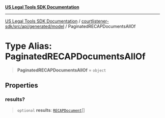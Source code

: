 [**US Legal Tools SDK Documentation**](../../../../../../README.md)

***

[US Legal Tools SDK Documentation](../../../../../../README.md) / [courtlistener-sdk/src/api/generated/model](../README.md) / PaginatedRECAPDocumentsAllOf

# Type Alias: PaginatedRECAPDocumentsAllOf

> **PaginatedRECAPDocumentsAllOf** = `object`

## Properties

### results?

> `optional` **results**: [`RECAPDocument`](../interfaces/RECAPDocument.md)[]
